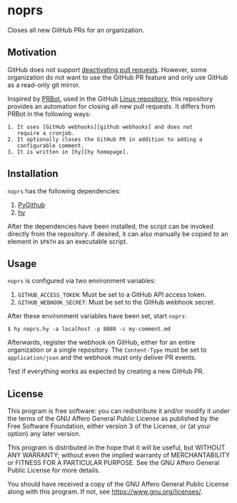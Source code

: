 # noprs

Closes all new GitHub PRs for an organization.

## Motivation

GitHub does not support [deactivating pull requests][dear-github #84].
However, some organization do not want to use the GitHub PR feature and
only use GitHub as a read-only git mirror.

Inspired by [PRBot][PRBot github], used in the GitHub
[Linux repository][linux github], this repository provides an automation
for closing all new pull requests. It differs from PRBot in the
following ways:

	1. It uses [GitHub webhooks][github webhooks] and does not
	   require a cronjob.
	2. It optionally closes the GitHub PR in addition to adding a
	   configurable comment.
	3. It is written in [hy][hy homepage].

## Installation

`noprs` has the following dependencies:

1. [PyGithub][pygithub homepage]
2. [hy][hy homepage]

After the dependencies have been installed, the script can be invoked
directly from the repository. If desired, it can also manually be copied
to an element in `$PATH` as an executable script.

## Usage

`noprs` is configured via two environment variables:

1. `GITHUB_ACCESS_TOKEN`: Must be set to a GitHub API access token.
2. `GITHUB_WEBHOOK_SECRET`: Must be set to the GitHub webhook secret.

After these environment variables have been set, start `noprs`:

	$ hy noprs.hy -a localhost -p 8080 -c my-comment.md

Afterwards, register the webhook on GitHub, either for an entire
organization or a single repository. The `Content-Type` must be set to
`application/json` and the webhook must only deliver PR events.

Test if everything works as expected by creating a new GitHub PR.

## License

This program is free software: you can redistribute it and/or modify it
under the terms of the GNU Affero General Public License as published by
the Free Software Foundation, either version 3 of the License, or (at
your option) any later version.

This program is distributed in the hope that it will be useful, but
WITHOUT ANY WARRANTY; without even the implied warranty of
MERCHANTABILITY or FITNESS FOR A PARTICULAR PURPOSE. See the GNU Affero
General Public License for more details.

You should have received a copy of the GNU Affero General Public License
along with this program. If not, see <https://www.gnu.org/licenses/>.

[dear-github #84]: https://github.com/dear-github/dear-github/issues/84
[PRBot github]: https://github.com/ajdlinux/PRBot
[linux github]: https://github.com/torvalds/linux/
[github webhook]: https://developer.github.com/webhooks/
[hy homepage]: https://docs.hylang.org
[pygithub homepage]: https://github.com/PyGithub/PyGithub
